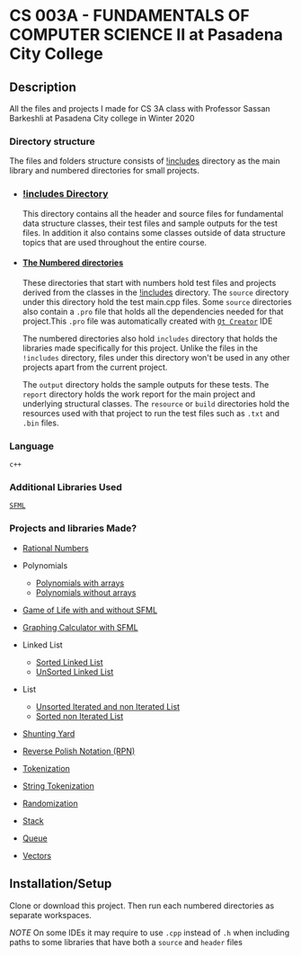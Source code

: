 # CS 003A - FUNDAMENTALS OF COMPUTER SCIENCE II at Pasadena City College

## Description

All the files and projects I made for CS 3A class with Professor Sassan Barkeshli at Pasadena City college in Winter 2020

### Directory structure

The files and folders structure consists of [!includes](./Projects/!includes/) directory as the main library and numbered directories for small projects.

- ### [!includes Directory](./Projects/!includes/)

  This directory contains all the header and source files for fundamental data structure classes, their test files and sample outputs for the test files. In addition it also contains some classes outside of data structure topics that are used throughout the entire course.

- #### [The Numbered directories](./Projects/)

  These directories that start with numbers hold test files and projects derived from the classes in the [!includes](./Projects/!includes/) directory. The `source` directory under this directory hold the test main.cpp files. Some `source` directories also contain a `.pro` file that holds all the dependencies needed for that project.This `.pro` file was automatically created with [`Qt Creator`](https://www.qt.io/product) IDE

  The numbered directories also hold `includes` directory that holds the libraries made specifically for this project. Unlike the files in the `!includes` directory, files under this directory won't be used in any other projects apart from the current project.

  The `output` directory holds the sample outputs for these tests. The `report` directory holds the work report for the main project and underlying structural classes. The `resource` or `build` directories hold the resources used with that project to run the test files such as `.txt` and `.bin` files.

### Language

`c++`

### Additional Libraries Used

[`SFML`](https://www.sfml-dev.org)

### Projects and libraries Made?

- [Rational Numbers](./Projects/06%20Rational/)
- Polynomials

  - [Polynomials with arrays](./Projects/08%20Poly/)
  - [Polynomials without arrays](./Projects/13%20Poly/)

- [Game of Life with and without SFML](./Projects/14%20Predator%20Prey/)
- [Graphing Calculator with SFML](./Projects/!includes/Graph)

- Linked List

  - [Sorted Linked List](./Projects/!includes/Linked_List_Sorted/)
  - [UnSorted Linked List](./Projects/!includes/Linked_List/)

- List

  - [Unsorted Iterated and non Iterated List](./Projects/!includes/List)
  - [Sorted non Iterated List](./Projects/!includes/Sorted_List)

- [Shunting Yard](./Projects/!includes/Shunting_Yard)
- [Reverse Polish Notation (RPN)](./Projects/!includes/RPN)
- [Tokenization](./Projects/!includes/Token)
- [String Tokenization](./Projects/!includes/Tokenize_String)

- [Randomization](./Projects/!includes/Random)
- [Stack](./Projects/!includes/Queue)
- [Queue](./Projects/!includes/Queue)
- [Vectors](./Projects/!includes/Vector)

## Installation/Setup

Clone or download this project. Then run each numbered directories as separate workspaces.

_NOTE_ On some IDEs it may require to use `.cpp` instead of `.h` when including paths to some libraries that have both a `source` and `header` files
